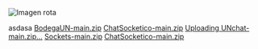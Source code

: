 ![Imagen rota](https://github.com/BayronP33/Parcial-2-Bodega-/blob/main/imagen-inexistente.png)

asdasa
[BodegaUN-main.zip](https://github.com/user-attachments/files/19080675/BodegaUN-main.zip)
[ChatSocketico-main.zip](https://github.com/user-attachments/files/19080680/ChatSocketico-main.zip)
[Uploading UNchat-main.zip…]()
[Sockets-main.zip](https://github.com/user-attachments/files/19080683/Sockets-main.zip)
[ChatSocketico-main.zip](https://github.com/user-attachments/files/19080681/ChatSocketico-main.zip)
